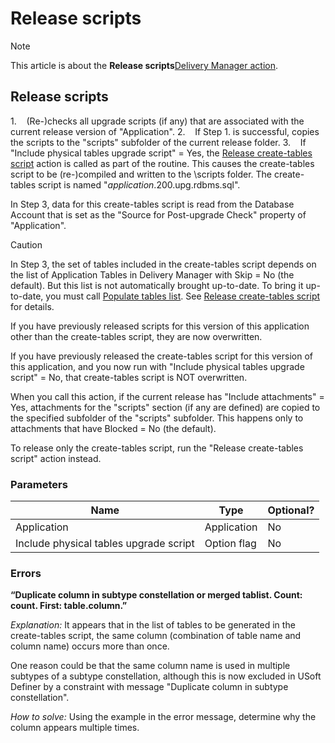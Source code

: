 # Release scripts



> [!NOTE]
> This article is about the **Release scripts**[Delivery Manager action](/docs/Continuous%20delivery/Delivery%20Manager%20actions%20by%20name).

## **Release scripts**

1.    (Re-)checks all upgrade scripts (if any) that are associated with the current release version of "Application".
2.    If Step 1. is successful, copies the scripts to the "scripts" subfolder of the current release folder.
3.    If "Include physical tables upgrade script" = Yes, the [Release create-tables script](/docs/Continuous%20delivery/Delivery%20Manager%20actions%20by%20name/Release%20createtables%20script.md) action is called as part of the routine. This causes the create-tables script to be (re-)compiled and written to the \\scripts folder. The create-tables script is named "*application*.200.upg.rdbms.sql".

In Step 3, data for this create-tables script is read from the Database Account that is set as the "Source for Post-upgrade Check" property of "Application".

> [!CAUTION]
> In Step 3, the set of tables included in the create-tables script depends on the list of Application Tables in Delivery Manager with Skip = No (the default). But this list is not automatically brought up-to-date. To bring it up-to-date, you must call [Populate tables list](/docs/Continuous%20delivery/Delivery%20Manager%20actions%20by%20name/Populate%20tables%20list.md). See [Release create-tables script](/docs/Continuous%20delivery/Delivery%20Manager%20actions%20by%20name/Release%20createtables%20script.md) for details.

If you have previously released scripts for this version of this application other than the create-tables script, they are now overwritten.

If you have previously released the create-tables script for this version of this application, and you now run with "Include physical tables upgrade script" = No, that create-tables script is NOT overwritten.

When you call this action, if the current release has "Include attachments" = Yes, attachments for the "scripts" section (if any are defined) are copied to the specified subfolder of the "scripts" subfolder. This happens only to attachments that have Blocked = No (the default).

To release only the create-tables script, run the "Release create-tables script" action instead.

### Parameters

|**Name**|**Type**|**Optional?**|
|--------|--------|--------|
|Application|Application|No      |
|Include physical tables upgrade script|Option flag|No      |



### Errors

**“Duplicate column in subtype constellation or merged tablist. Count: count. First: table.column.”**

*Explanation:* It appears that in the list of tables to be generated in the create-tables script, the same column (combination of table name and column name) occurs more than once.

One reason could be that the same column name is used in multiple subtypes of a subtype constellation, although this is now excluded in USoft Definer by a constraint with message "Duplicate column in subtype constellation".

*How to solve:* Using the example in the error message, determine why the column appears multiple times.